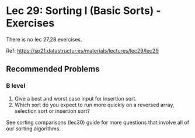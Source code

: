 # Lec 29: Sorting I (Basic Sorts) - Exercises

There is no lec 27,28 exercises.

Ref: https://sp21.datastructur.es/materials/lectures/lec29/lec29

## Recommended Problems

### B level

1. Give a best and worst case input for insertion sort.
2. Which sort do you expect to run more quickly on a reversed array, selection sort or insertion sort?

See sorting comparisons (lec30) guide for more questions that involve all of our sorting algorithms.